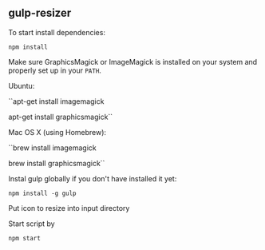 ## gulp-resizer

To start install dependencies:

``npm install``

Make sure GraphicsMagick or ImageMagick is installed on your system and properly set up in your ``PATH``.

Ubuntu:

``apt-get install imagemagick

apt-get install graphicsmagick``

Mac OS X (using Homebrew):

``brew install imagemagick

brew install graphicsmagick``

Instal gulp globally if you don't have installed it yet:

``npm install -g gulp``

Put icon to resize into input directory

Start script by

``npm start``
